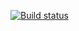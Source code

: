 [![Build status](https://ci.appveyor.com/api/projects/status/xop2n2va53hqcnv1?svg=true)](https://ci.appveyor.com/project/SofyaDavydova/selenide)